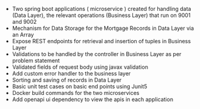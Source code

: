 - Two spring boot applications ( microservice ) created for handling data (Data Layer),
the relevant operations (Business Layer) that run on 9001 and 9002
- Mechanism for Data Storage for the Mortgage Records in Data Layer via an Array
- Expose REST endpoints for retrieval and insertion of tuples in Business Layer
- Validations to be handled by the controller in Business Layer as per problem statement
- Validated fields of request body using javax validation
- Add custom error handler to the business layer
- Sorting and saving of records in Data Layer
- Basic unit test cases on basic end points using Junit5
- Docker build commands for the two microservices
- Add openapi ui dependency to view the apis in each application
